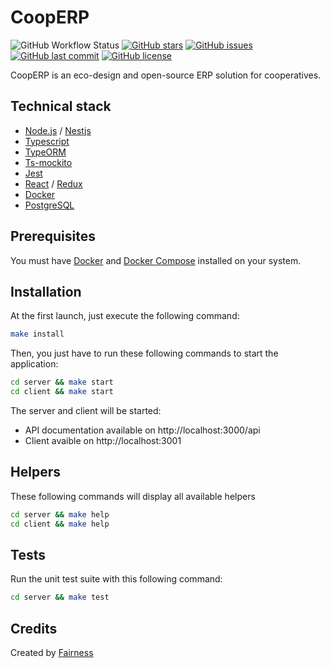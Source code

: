 # CoopERP

![GitHub Workflow Status](https://img.shields.io/github/workflow/status/mmarchois/cooperp/CI?style=for-the-badge)
[![GitHub stars](https://img.shields.io/github/stars/mmarchois/cooperp.svg?style=for-the-badge)](https://github.com/surmon-china/nodepress/stargazers)
[![GitHub issues](https://img.shields.io/github/issues/mmarchois/cooperp.svg?style=for-the-badge)](https://github.com/surmon-china/nodepress/issues)
[![GitHub last commit](https://img.shields.io/github/last-commit/mmarchois/cooperp.svg?style=for-the-badge)](https://github.com/mmarchois/cooperp)
[![GitHub license](https://img.shields.io/github/license/mmarchois/cooperp.svg?style=for-the-badge)](https://github.com/mmarchois/cooperp)

CoopERP is an eco-design and open-source ERP solution for cooperatives.

## Technical stack

- [Node.js](https://nodejs.org) / [Nestjs](https://nestjs.com/)
- [Typescript](https://www.typescriptlang.org/)
- [TypeORM](https://typeorm.io)
- [Ts-mockito](https://github.com/NagRock/ts-mockito)
- [Jest](https://jestjs.io/)
- [React](https://fr.reactjs.org/) / [Redux](https://redux.js.org/)
- [Docker](https://www.docker.com/)
- [PostgreSQL](https://www.postgresql.org/)

## Prerequisites

You must have [Docker](https://www.docker.com/) and [Docker Compose](https://docs.docker.com/compose/) installed on your system.

## Installation

At the first launch, just execute the following command:

```bash
make install
```

Then, you just have to run these following commands to start the application:

```bash
cd server && make start
cd client && make start
```

The server and client will be started:

- API documentation available on http://localhost:3000/api
- Client avaible on http://localhost:3001

## Helpers

These following commands will display all available helpers

```bash
cd server && make help
cd client && make help
```

## Tests

Run the unit test suite with this following command:

```bash
cd server && make test
```

## Credits

Created by [Fairness](https://fairness.coop)
